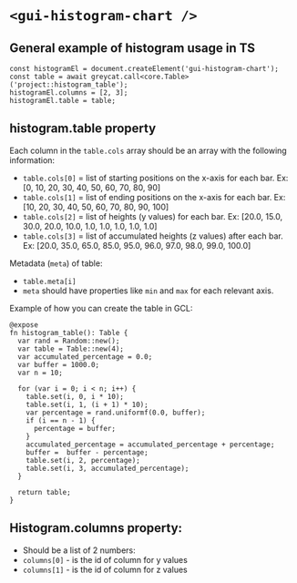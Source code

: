 # `<gui-histogram-chart />`

## General example of histogram usage in TS
  ```
  const histogramEl = document.createElement('gui-histogram-chart');
  const table = await greycat.call<core.Table>('project::histogram_table');
  histogramEl.columns = [2, 3];
  histogramEl.table = table;
  ```

## histogram.table property

Each column in the `table.cols` array should be an array with the following information:

- `table.cols[0]` = list of starting positions on the x-axis for each bar. Ex: [0, 10, 20, 30, 40, 50, 60, 70, 80, 90]
- `table.cols[1]` = list of ending positions on the x-axis for each bar. Ex: [10, 20, 30, 40, 50, 60, 70, 80, 90, 100]
- `table.cols[2]` = list of heights (y values) for each bar. Ex: [20.0, 15.0, 30.0, 20.0, 10.0, 1.0, 1.0, 1.0, 1.0, 1.0]
- `table.cols[3]` = list of accumulated heights (z values) after each bar. Ex: [20.0, 35.0, 65.0, 85.0, 95.0, 96.0, 97.0, 98.0, 99.0, 100.0]

Metadata (`meta`) of table:

- `table.meta[i]`
- `meta` should have properties like `min` and `max` for each relevant axis.

Example of how you can create the table in GCL:

  ```gcl
  @expose
  fn histogram_table(): Table {
    var rand = Random::new();
    var table = Table::new(4);
    var accumulated_percentage = 0.0;
    var buffer = 1000.0;
    var n = 10;

    for (var i = 0; i < n; i++) {
      table.set(i, 0, i * 10);
      table.set(i, 1, (i + 1) * 10);
      var percentage = rand.uniformf(0.0, buffer);
      if (i == n - 1) {
        percentage = buffer;
      }
      accumulated_percentage = accumulated_percentage + percentage;
      buffer =  buffer - percentage;
      table.set(i, 2, percentage);
      table.set(i, 3, accumulated_percentage);
    }

    return table;
  }
  ```

## Histogram.columns property:

-  Should be a list of 2 numbers:
  -    `columns[0]` - is the id of column for y values
  -    `columns[1]` - is the id of column for z values
  